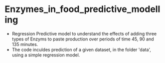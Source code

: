 # Enzymes_in_food_predictive_modelling
* Regression Predictive model to understand the effects of adding three types of Enzyms to paste production over periods of time 45, 90 and 135 minutes.
* The code inculdes prediction of a given dataset, in the folder 'data', using a simple regression model.
